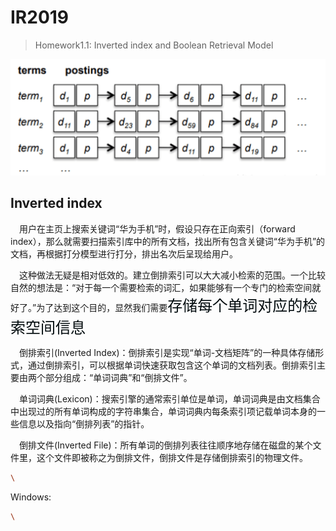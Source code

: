 # IR2019
> Homework1.1: Inverted index and Boolean Retrieval Model



![](./report_img/image2.png)

## Inverted index

&emsp;用户在主页上搜索关键词“华为手机”时，假设只存在正向索引（forward index），那么就需要扫描索引库中的所有文档，找出所有包含关键词“华为手机”的文档，再根据打分模型进行打分，排出名次后呈现给用户。<br>

&emsp;这种做法无疑是相对低效的。建立倒排索引可以大大减小检索的范围。一个比较自然的想法是：“对于每一个需要检索的词汇，如果能够有一个专门的检索空间就好了。”为了达到这个目的，显然我们需要<font color=rad size=5>存储每个单词对应的检索空间信息</font><br>

&emsp;倒排索引(Inverted Index)：倒排索引是实现“单词-文档矩阵”的一种具体存储形式，通过倒排索引，可以根据单词快速获取包含这个单词的文档列表。倒排索引主要由两个部分组成：“单词词典”和“倒排文件”。

&emsp;单词词典(Lexicon)：搜索引擎的通常索引单位是单词，单词词典是由文档集合中出现过的所有单词构成的字符串集合，单词词典内每条索引项记载单词本身的一些信息以及指向“倒排列表”的指针。

&emsp;倒排文件(Inverted File)：所有单词的倒排列表往往顺序地存储在磁盘的某个文件里，这个文件即被称之为倒排文件，倒排文件是存储倒排索引的物理文件。
```sh
\
```

Windows:

```sh
\
```
